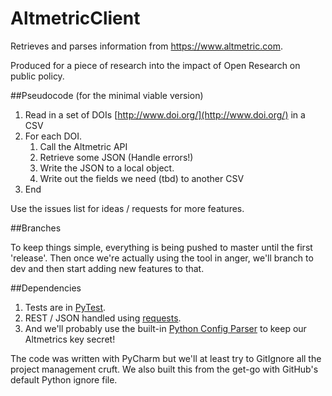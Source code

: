 # AltmetricClient

Retrieves and parses information from https://www.altmetric.com.

Produced for a piece of research into the impact of Open Research on public policy.

##Pseudocode (for the minimal viable version)

1. Read in a set of DOIs [http://www.doi.org/](http://www.doi.org/) in a CSV
2. For each DOI.
    1. Call the Altmetric API
    2. Retrieve some JSON (Handle errors!)
    3. Write the JSON to a local object.
    4. Write out the fields we need (tbd) to another CSV
3. End

Use the issues list for ideas / requests for more features.

##Branches

To keep things simple, everything is being pushed to master until the first 'release'. Then once we're actually using the tool in anger, we'll branch to dev and then start adding new features to that.

##Dependencies

1. Tests are in [PyTest](https://docs.pytest.org/en/latest/).
2. REST / JSON handled using [requests](http://docs.python-requests.org/en/master/).
3. And we'll probably use the built-in [Python Config Parser](https://docs.python.org/3/library/configparser.html) to keep our Altmetrics key secret!

The code was written with PyCharm but we'll at least try to GitIgnore all the project management cruft. We also built this from the get-go with GitHub's default Python ignore file.
